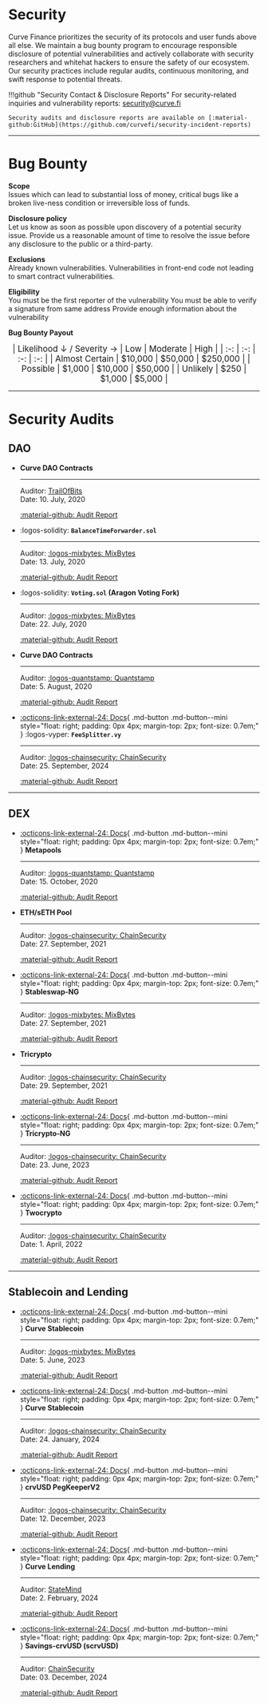 <h1>Security</h1>

Curve Finance prioritizes the security of its protocols and user funds above all else. We maintain a bug bounty program to encourage responsible disclosure of potential vulnerabilities and actively collaborate with security researchers and whitehat hackers to ensure the safety of our ecosystem. Our security practices include regular audits, continuous monitoring, and swift response to potential threats.

!!!github "Security Contact & Disclosure Reports"
    For security-related inquiries and vulnerability reports: security@curve.fi

    Security audits and disclosure reports are available on [:material-github:GitHub](https://github.com/curvefi/security-incident-reports)
    
---

# **Bug Bounty**

**Scope**  
Issues which can lead to substantial loss of money, critical bugs like a broken live-ness condition or irreversible loss of funds.

**Disclosure policy**  
Let us know as soon as possible upon discovery of a potential security issue.
Provide us a reasonable amount of time to resolve the issue before any disclosure to the public or a third-party.

**Exclusions**  
Already known vulnerabilities.
Vulnerabilities in front-end code not leading to smart contract vulnerabilities.

**Eligibility**  
You must be the first reporter of the vulnerability
You must be able to verify a signature from same address
Provide enough information about the vulnerability

**Bug Bounty Payout**

<div align="center" style="font-size: 1.2em;" markdown="block">
| Likelihood ↓ / Severity → | Low | Moderate | High |
| :-: | :-: | :-: | :-: |
| Almost Certain | $10,000 | $50,000 | $250,000 |
| Possible | $1,000 | $10,000 | $50,000 |
| Unlikely | $250 | $1,000 | $5,000 |
</div>

---

# **Security Audits**

## **DAO**

<div class="grid cards" markdown>

-   **Curve DAO Contracts**

    ---

    Auditor: [TrailOfBits](https://trailofbits.com/)  
    Date: 10. July, 2020

    [:material-github: Audit Report](https://github.com/curvefi/security-incident-reports/blob/main/audits/curve-dao-ToB-final.pdf)

-   :logos-solidity: **`BalanceTimeForwarder.sol`**

    ---

    Auditor: [:logos-mixbytes: MixBytes](https://mixbytes.io/)  
    Date: 13. July, 2020

    [:material-github: Audit Report](https://github.com/curvefi/security-incident-reports/blob/main/audits/Curve%20Finance%20DAO%20Voting%20Forwarder%20Security%20Audit%20Report.pdf)

-   :logos-solidity: **`Voting.sol` (Aragon Voting Fork)**

    ---

    Auditor: [:logos-mixbytes: MixBytes](https://mixbytes.io/)  
    Date: 22. July, 2020

    [:material-github: Audit Report](https://github.com/curvefi/security-incident-reports/blob/main/audits/Curve%20Finance%20DAO%20Voting%20Security%20Audit%20Report.pdf)

-   **Curve DAO Contracts**

    ---

    Auditor: [:logos-quantstamp: Quantstamp](https://quantstamp.com/)  
    Date: 5. August, 2020

    [:material-github: Audit Report](https://github.com/curvefi/security-incident-reports/blob/main/audits/curve-dao-quantstamp.pdf)

-   [:octicons-link-external-24: Docs](../fees/FeeSplitter.md/){ .md-button .md-button--mini style="float: right; padding: 0px 4px; margin-top: 2px; font-size: 0.7em;" }
    :logos-vyper: **`FeeSplitter.vy`**

    --- 

    Auditor: [:logos-chainsecurity: ChainSecurity](https://www.chainsecurity.com/)  
    Date: 25. September, 2024

    [:material-github: Audit Report](https://github.com/curvefi/fee-splitter/blob/main/audits/ChainSecurity.pdf)

</div>

---

## **DEX**

<div class="grid cards" markdown>

-   [:octicons-link-external-24: Docs](../stableswap-exchange/stableswap/pools/metapools.md){ .md-button .md-button--mini style="float: right; padding: 0px 4px; margin-top: 2px; font-size: 0.7em;" }
    **Metapools**

    ---

    Auditor: [:logos-quantstamp: Quantstamp](https://quantstamp.com/)  
    Date: 15. October, 2020

    [:material-github: Audit Report](https://github.com/curvefi/security-incident-reports/blob/main/audits/CurveMetapoolAudit.pdf)

-   **ETH/sETH Pool**

    ---

    Auditor: [:logos-chainsecurity: ChainSecurity](https://www.chainsecurity.com/)  
    Date: 27. September, 2021

    [:material-github: Audit Report](https://github.com/curvefi/security-incident-reports/blob/main/audits/ChainSecurity_Curve_Finance_Curve_ETH_sETH_Smart_contract_audit.pdf)

-   [:octicons-link-external-24: Docs](../stableswap-exchange/stableswap-ng/overview.md){ .md-button .md-button--mini style="float: right; padding: 0px 4px; margin-top: 2px; font-size: 0.7em;" }
    **Stableswap-NG**

    ---

    Auditor: [:logos-mixbytes: MixBytes](https://mixbytes.io/)  
    Date: 27. September, 2021

    [:material-github: Audit Report](https://github.com/mixbytes/audits_public/blob/master/Curve%20Finance/StableSwapNG/Curve%20Finance%20StableSwapNG%20Security%20Audit%20Report.pdf)

-   **Tricrypto**

    ---

    Auditor: [:logos-chainsecurity: ChainSecurity](https://www.chainsecurity.com/)  
    Date: 29. September, 2021

    [:material-github: Audit Report](https://github.com/curvefi/security-incident-reports/blob/main/audits/ChainSecurity_Curve_Finance_Tricrypto_smart_contract_audit_September.pdf)

-   [:octicons-link-external-24: Docs](../cryptoswap-exchange/tricrypto-ng/overview.md){ .md-button .md-button--mini style="float: right; padding: 0px 4px; margin-top: 2px; font-size: 0.7em;" }
    **Tricrypto-NG**

    ---

    Auditor: [:logos-chainsecurity: ChainSecurity](https://www.chainsecurity.com/)  
    Date: 23. June, 2023

    [:material-github: Audit Report](https://github.com/curvefi/security-incident-reports/blob/main/audits/ChainSecurity_Curve_tricrypto-ng_audit.pdf)

-   [:octicons-link-external-24: Docs](../cryptoswap-exchange/cryptoswap/pools/crypto-pool.md){ .md-button .md-button--mini style="float: right; padding: 0px 4px; margin-top: 2px; font-size: 0.7em;" }
    **Twocrypto**

    ---

    Auditor: [:logos-chainsecurity: ChainSecurity](https://www.chainsecurity.com/)  
    Date: 1. April, 2022

    [:material-github: Audit Report](https://github.com/curvefi/security-incident-reports/blob/main/audits/private_ChainSecurity_Curve_CurveCryptoSwap2ETH_audit_draft.pdf)

</div>

---

## **Stablecoin and Lending**


<div class="grid cards" markdown>

-   [:octicons-link-external-24: Docs](../crvUSD/overview.md){ .md-button .md-button--mini style="float: right; padding: 0px 4px; margin-top: 2px; font-size: 0.7em;" }
    **Curve Stablecoin**

    ---

    Auditor: [:logos-mixbytes: MixBytes](https://mixbytes.io/)  
    Date: 5. June, 2023

    [:material-github: Audit Report](https://github.com/curvefi/security-incident-reports/blob/main/audits/Curve%20Stablecoin%20(crvUSD)%20Security%20Audit%20Report.pdf)

-   [:octicons-link-external-24: Docs](../crvUSD/overview.md){ .md-button .md-button--mini style="float: right; padding: 0px 4px; margin-top: 2px; font-size: 0.7em;" }
    **Curve Stablecoin**

    ---

    Auditor: [:logos-chainsecurity: ChainSecurity](https://www.chainsecurity.com/)  
    Date: 24. January, 2024

    [:material-github: Audit Report](https://github.com/curvefi/security-incident-reports/blob/main/audits/ChainSecurity_Curve_Curve_Stablecoin_audit-1.pdf)

-   [:octicons-link-external-24: Docs](../crvUSD/pegkeepers/overview.md){ .md-button .md-button--mini style="float: right; padding: 0px 4px; margin-top: 2px; font-size: 0.7em;" }
    **crvUSD PegKeeperV2**

    ---

    Auditor: [:logos-chainsecurity: ChainSecurity](https://www.chainsecurity.com/)  
    Date: 12. December, 2023

    [:material-github: Audit Report](https://github.com/curvefi/security-incident-reports/blob/main/audits/ChainSecurity_Curve_PegKeeperV2_audit.pdf)

-   [:octicons-link-external-24: Docs](../lending/overview.md){ .md-button .md-button--mini style="float: right; padding: 0px 4px; margin-top: 2px; font-size: 0.7em;" }
    **Curve Lending**

    ---

    Auditor: [StateMind](https://statemind.io/)  
    Date: 2. February, 2024

    [:material-github: Audit Report](https://github.com/curvefi/security-incident-reports/blob/main/audits/StateMind_Curve_Lending.pdf)

-   [:octicons-link-external-24: Docs](../scrvusd/overview.md){ .md-button .md-button--mini style="float: right; padding: 0px 4px; margin-top: 2px; font-size: 0.7em;" }
    **Savings-crvUSD (scrvUSD)**

    ---

    Auditor: [ChainSecurity](https://www.chainsecurity.com/)  
    Date: 03. December, 2024

    [:material-github: Audit Report](https://github.com/curvefi/scrvusd/blob/main/audits/ChainSecurity_Curve_scrvUSD_audit.pdf)

</div>
